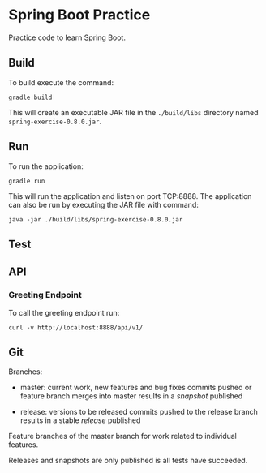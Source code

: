 # Spring Boot Practice

Practice code to learn Spring Boot.

## Build

To build execute the command:

```console
gradle build
```

This will create an executable JAR file in the `./build/libs` directory named
`spring-exercise-0.8.0.jar`.

## Run

To run the application:

```console
gradle run
```

This will run the application and listen on port TCP:8888. The application can
also be run by executing the JAR file with command:

```console
java -jar ./build/libs/spring-exercise-0.8.0.jar
```

## Test

## API

### Greeting Endpoint

To call the greeting endpoint run:

```console
curl -v http://localhost:8888/api/v1/
```

## Git

Branches:

- master: current work, new features and bug fixes
 commits pushed or feature branch merges into master results in a *snapshot* published

- release: versions to be released
 commits pushed to the release branch results in a stable *release* published

Feature branches of the master branch for work related to individual features.

Releases and snapshots are only published is all tests have succeeded.
